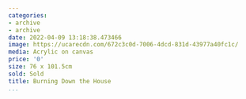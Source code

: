 ```yaml
---
categories:
- archive
- archive
date: 2022-04-09 13:18:38.473466
image: https://ucarecdn.com/672c3c0d-7006-4dcd-831d-43977a40fc1c/
media: Acrylic on canvas
price: '0'
size: 76 x 101.5cm
sold: Sold
title: Burning Down the House
...
```

